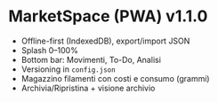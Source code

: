 # MarketSpace (PWA) v1.1.0
- Offline-first (IndexedDB), export/import JSON
- Splash 0–100%
- Bottom bar: Movimenti, To-Do, Analisi
- Versioning in `config.json`
- Magazzino filamenti con costi e consumo (grammi)
- Archivia/Ripristina + visione archivio